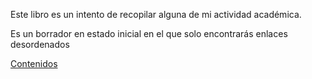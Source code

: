Este libro es un intento de recopilar 
alguna de mi actividad académica.

Es un borrador en estado inicial en el que solo encontrarás enlaces 
desordenados

[Contenidos](_book/index.html)
